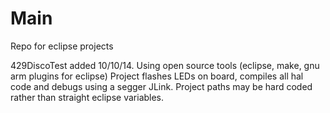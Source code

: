 Main
====

Repo for eclipse projects

429DiscoTest added 10/10/14.
Using open source tools (eclipse, make, gnu arm plugins for eclipse)
Project flashes LEDs on board, compiles all hal code and debugs using a segger JLink.
Project paths may be hard coded rather than straight eclipse variables.
